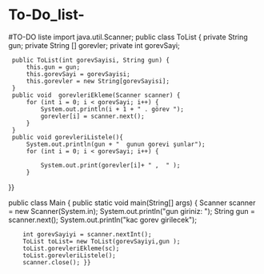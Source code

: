 # To-Do_list-
#TO-DO liste
import java.util.Scanner;
public class ToList {
    private String gun;
    private String [] gorevler;
    private int gorevSayi;


     public ToList(int gorevSayisi, String gun) {
         this.gun = gun;
         this.gorevSayi = gorevSayisi;
         this.gorevler = new String[gorevSayisi];
     }
     public void  gorevleriEkleme(Scanner scanner) {
         for (int i = 0; i < gorevSayi; i++) {
             System.out.println(i + 1 + " . görev ");
             gorevler[i] = scanner.next();
         }
     }
     public void gorevleriListele(){
         System.out.println(gun + "  gunun gorevi şunlar");
         for (int i = 0; i < gorevSayi; i++) {

             System.out.print(gorevler[i]+ " ,  " );
         }
}}



public class Main {
    public static void main(String[] args) {
    Scanner scanner = new Scanner(System.in);
    System.out.println("gun giriniz: ");
    String gun = scanner.next();
    System.out.println("kac gorev girilecek");

        int gorevSayiyi = scanner.nextInt();
        ToList toList= new ToList(gorevSayiyi,gun );
        toList.gorevleriEkleme(sc);
        toList.gorevleriListele();
        scanner.close(); }}
